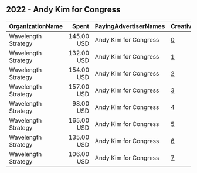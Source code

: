 ## 2022 - Andy Kim for Congress 
|OrganizationName|Spent|PayingAdvertiserNames|CreativeUrls|Impressions|Genders|AgeBrackets|CountryCodes|BillingAddresses|CandidateBallotInformation|
|:---|---:|:---|:---|---:|:---|:---|:---|:---|:---|
|Wavelength Strategy|145.00 USD|Andy Kim for Congress|[0](https://www.snap.com/political-ads/asset/0475f9b286f5a99db460a81c63cc0e656ac01df87c169a16ea903a5848d36e5b?mediaType=jpg)|33,805||18+|united states|US|Andy Kim for Congress|
|Wavelength Strategy|132.00 USD|Andy Kim for Congress|[1](https://www.snap.com/political-ads/asset/6a2dd8428b2621c72e96fe3c449b496995479ae551f32877c501841a2c3ea48d?mediaType=mp4)|6,740||18+|united states|US|Andy Kim for Congress|
|Wavelength Strategy|154.00 USD|Andy Kim for Congress|[2](https://www.snap.com/political-ads/asset/31e8706a022315dd268170f59714a0da42951e98a56086b85e555ab72669467a?mediaType=mp4)|7,793||18+|united states|US|Andy Kim for Congress|
|Wavelength Strategy|157.00 USD|Andy Kim for Congress|[3](https://www.snap.com/political-ads/asset/0475f9b286f5a99db460a81c63cc0e656ac01df87c169a16ea903a5848d36e5b?mediaType=jpg)|7,934||18+|united states|US|Andy Kim for Congress|
|Wavelength Strategy|98.00 USD|Andy Kim for Congress|[4](https://www.snap.com/political-ads/asset/31e8706a022315dd268170f59714a0da42951e98a56086b85e555ab72669467a?mediaType=mp4)|23,070||18+|united states|US|Andy Kim for Congress|
|Wavelength Strategy|165.00 USD|Andy Kim for Congress|[5](https://www.snap.com/political-ads/asset/b3725751c551a542dfd6020d3e00df184120c25b64b242f8d9b39217881098f1?mediaType=jpg)|38,508||18+|united states|US|Andy Kim for Congress|
|Wavelength Strategy|135.00 USD|Andy Kim for Congress|[6](https://www.snap.com/political-ads/asset/b3725751c551a542dfd6020d3e00df184120c25b64b242f8d9b39217881098f1?mediaType=jpg)|6,942||18+|united states|US|Andy Kim for Congress|
|Wavelength Strategy|106.00 USD|Andy Kim for Congress|[7](https://www.snap.com/political-ads/asset/6a2dd8428b2621c72e96fe3c449b496995479ae551f32877c501841a2c3ea48d?mediaType=mp4)|24,874||18+|united states|US|Andy Kim for Congress|
